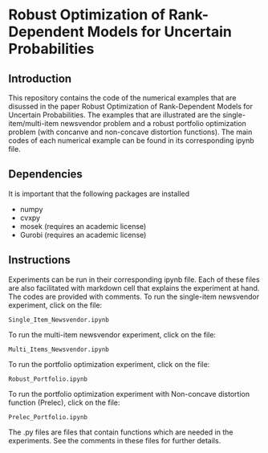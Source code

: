 # Robust Optimization of Rank-Dependent Models for Uncertain Probabilities
## Introduction
This repository contains the code of the numerical examples that are disussed in the paper Robust Optimization of Rank-Dependent Models for Uncertain Probabilities. The examples that are illustrated are the single-item/multi-item newsvendor problem and a robust portfolio optimization problem (with concanve and non-concave distortion functions). The main codes of each numerical example can be found in its corresponding ipynb file. 

## Dependencies
It is important that the following packages are installed 
+ numpy
+ cvxpy
+ mosek (requires an academic license)
+ Gurobi (requires an academic license)

## Instructions
Experiments can be run in their corresponding ipynb file. Each of these files are also facilitated with markdown cell that explains the experiment at hand. The codes are provided with comments.
To run the single-item newsvendor experiment, click on the file:
```
Single_Item_Newsvendor.ipynb
```
To run the multi-item newsvendor experiment, click on the file:
```
Multi_Items_Newsvendor.ipynb
```
To run the portfolio optimization experiment, click on the file:
```
Robust_Portfolio.ipynb
```
To run the portfolio optimization experiment with Non-concave distortion function (Prelec), click on the file:
```
Prelec_Portfolio.ipynb
```
The .py files are files that contain functions which are needed in the experiments. See the comments in these files for further details.
